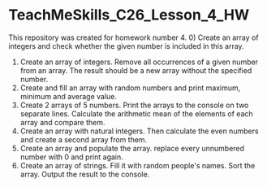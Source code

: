 # TeachMeSkills_C26_Lesson_4_HW
This repository was created for homework number 4.
0) Create an array of integers and check whether the given number is included in this array.
1) Create an array of integers. Remove all occurrences of a given number from an array. The result should be a new array without the specified number.
2) Create and fill an array with random numbers and print maximum, minimum and average value.
3) Create 2 arrays of 5 numbers. Print the arrays to the console on two separate lines. Calculate the arithmetic mean of the elements of each array and compare them.
4) Create an array with natural integers. Then calculate the even numbers and create a second array from them.
5) Create an array and populate the array. replace every unnumbered number with 0 and print again.
6) Create an array of strings. Fill it with random people's names. Sort the array. Output the result to the console.
